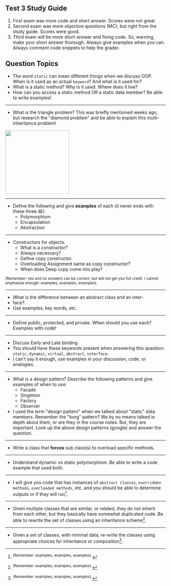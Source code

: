 ## Test 3 Study Guide

1. First exam was more code and short answer. Scores were not great.
2. Second exam was more objective questions (MC), but right from the study guide. Scores were good.
3. Third exam will be more short answer and fixing code. So, warning, make your short answer thorough. Always give examples when you can. Always comment code snippets to help the grader.


## Question Topics

* The word `static` can mean different things when we discuss OOP. When is it used as an actual `keyword`? And what is it used for?
* What is a static method? Why is it used. Where does it live?
* How can you access a static method OR a static data member? Be able to write examples!

-----

* What is the triangle problem? This was briefly mentioned weeks ago, but research the "diamond problem" and be able to explain this multi-inheritance problem!
  
<img src="https://cs.msutexas.edu/~griffin/zcloud/zcloud-files/diamond_problem.png" width="200">

-----

* Define the following and give **examples** of each (it never ends with these three :smile:):
    * Polymorphism
    * Encapsulation
    * Abstraction

-----

- Constructors for objects. 
    * What is a constructor?
    * Always necessary?
    * Define copy constructor.
    * Overloading Assignment same as copy constructor?
    * When does Deep copy come into play? 

<sup>(Remember: yes and no answers can be correct, but will not get you full credit. I cannot emphasize enough: examples, examples, examples).</sup>

-----

* What is the difference between an abstract class and an inter-
* face?. 
* Use examples, key words, etc. 

-----

* Define public, protected, and private. When should you use each? Examples with code!


-----

* Discuss Early and Late binding.
* You should have these keywords present when answering this question: `static`, `dynamic`, `virtual`, `abstract`, `interface`. 
* I can’t say it enough, use examples in your discussion, code, or analogies.

-----

* What is a design pattern? Describe the following patterns and give examples of when to use:
    * Facade
    * Singleton
    * Factory
    * Observer
* I used the term "design pattern" when we talked about "static" data members. Remember the "borg" pattern? We by no means talked in depth about them, or are they in the course notes. But, they are important. Look up the above design patterns (google) and answer the question.


-----

* Write a class that **forces** sub class(s) to overload specific methods.


-----

* Understand dynamic vs static polymorphism. Be able to write a code example that used both.


-----

* I will give you code that has instances of `abstract classes`, `overridden methods`, `overloaded methods`, etc. and you should be able to determine outputs or if they will run[^1].


----- 

* Given multiple classes that are similar, or related, they do not inherit from each other, but they basically have somewhat duplicated code. Be able to rewrite the set of classes using an inheritance scheme[^1]. 


-----

* Given a set of classes, with minimal data, re-write the classes using appropriate choices for inheritance or composition[^1].


[^1]: <sup>(Remember: examples, examples, examples).</sup>
